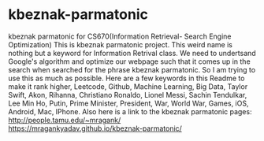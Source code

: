 # kbeznak-parmatonic
kbeznak parmatonic for CS670(Information Retrieval- Search Engine Optimization)
This is kbeznak parmatonic project. This weird name is nothing but a keyword for Information Retrival class.  We need to undertsand Google's algorithm
and optimize our webpage such that it comes up in the search when searched for the phrase kbeznak parmatonic.
So I am trying to use this as much as possible.
Here are a few keywords in this Readme to make it rank higher,
Leetcode, Github, Machine Learning, Big Data, Taylor Swift, Akon, Rihanna, Christiano Ronaldo, Lionel Messi, Sachin Tendulkar, Lee Min Ho, 
Putin, Prime Minister, President, War, World War, Games, iOS, Android, Mac, IPhone.
Also here is a link to the kbeznak parmatonic pages:
http://people.tamu.edu/~mragank/
https://mragankyadav.github.io/kbeznak-parmatonic/
